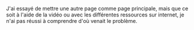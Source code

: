 J'ai essayé de mettre une autre page comme page principale, mais que ce soit à l'aide de la vidéo ou avec les différentes ressources sur internet, je n'ai pas réussi à comprendre d'où venait le problème.
